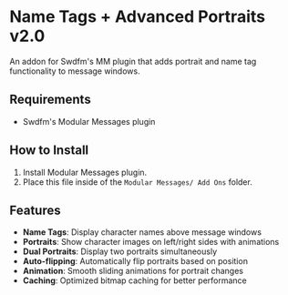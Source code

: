 # Name Tags + Advanced Portraits v2.0

An addon for Swdfm's MM plugin that adds portrait and name tag functionality to message windows.

## Requirements
- Swdfm's Modular Messages plugin

## How to Install
1. Install Modular Messages plugin.
2. Place this file inside of the `Modular Messages/ Add Ons` folder.

## Features
- **Name Tags**: Display character names above message windows
- **Portraits**: Show character images on left/right sides with animations
- **Dual Portraits**: Display two portraits simultaneously
- **Auto-flipping**: Automatically flip portraits based on position
- **Animation**: Smooth sliding animations for portrait changes
- **Caching**: Optimized bitmap caching for better performance
